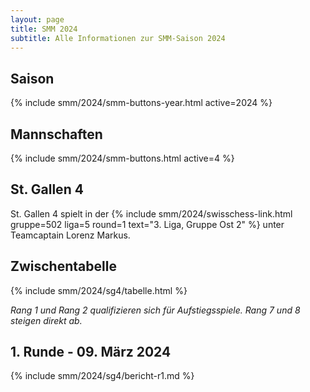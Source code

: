 ```yaml
---
layout: page
title: SMM 2024
subtitle: Alle Informationen zur SMM-Saison 2024
---
```


## Saison

{% include smm/2024/smm-buttons-year.html active=2024 %}

## Mannschaften

{% include smm/2024/smm-buttons.html active=4 %}

## St. Gallen 4

St. Gallen 4 spielt in der {% include smm/2024/swisschess-link.html gruppe=502 liga=5 round=1 text="3. Liga, Gruppe Ost 2" %} unter Teamcaptain Lorenz Markus.

## Zwischentabelle

{% include smm/2024/sg4/tabelle.html %}

_Rang 1 und Rang 2 qualifizieren sich für Aufstiegsspiele. Rang 7 und 8 steigen direkt ab._

## 1. Runde - 09. März 2024

{% include smm/2024/sg4/bericht-r1.md %}

<style>
table th, table td:nth-of-type(4) {
    white-space: nowrap;
}
</style>
